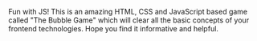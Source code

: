 Fun with JS!  This is an amazing HTML, CSS and JavaScript based game called "The Bubble Game" which will clear all the basic concepts of your frontend technologies. Hope you find it informative and helpful.
